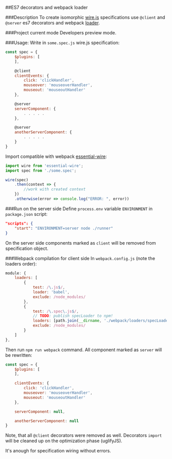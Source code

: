 ##ES7 decorators and webpack loader

###Description
To create isomorphic [wire.js](https://github.com/cujojs/wire) specifications use `@client` and `@server` es7 decorators and webpack [loader](https://github.com/designeng/wire-decorators/blob/master/webpack/loaders/specLoader.js).

###Project current mode
Developers preview mode.


###Usage:
Write in `some.spec.js` wire.js specification:

```js
const spec = {
    $plugins: [
    ],

    @client
    clientEvents: {
        click: 'clickHandler',
        mouseover: 'mouseoverHandler',
        mouseout: 'mouseoutHandler'
    },

    @server
    serverComponent: {
        . . . . . 
    },

    @server
    anotherServerComponent: {
        . . . . . 
    }
}
```
Import compatible with webpack [essential-wire](https://github.com/designeng/essential-wire):
```js
import wire from 'essential-wire';
import spec from './some.spec';

wire(spec)
    .then(context => {
        //work with created context
    })
    .otherwise(error => console.log("ERROR: ", error))
```

###Run on the server side
Define `process.env` variable `ENVIRONMENT` in `package.json` script:
```json
"scripts": {
    "start": "ENVIRONMENT=server node ./runner"
}
```
On the server side components marked as `client` will be removed from specification object.

###Webpack compilation for client side
In `webpack.config.js` (note the loaders order):

```js
module: {
    loaders: [
        {
            test: /\.js$/,
            loader: 'babel',
            exclude: /node_modules/
        },
        {   
            test: /\.spec\.js$/,
            // TODO: publish specLoader to npm!
            loaders: [path.join(__dirname, './webpack/loaders/specLoader.js')],
            exclude: /node_modules/
        }
    ]
},
```
Then run `npm run webpack` command. All component marked as `server` will be rewritten:
```js
const spec = {
    $plugins: [
    ],

    clientEvents: {
        click: 'clickHandler',
        mouseover: 'mouseoverHandler',
        mouseout: 'mouseoutHandler'
    },

    serverComponent: null,

    anotherServerComponent: null
}
```
Note, that all `@client` decorators were removed as well. Decorators `import` will be cleaned up on the optimization phase (uglifyJS).

It's anough for specification wiring without errors.